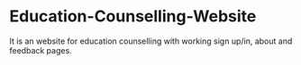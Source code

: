 # Education-Counselling-Website
It is an website for education counselling  with working sign up/in, about and feedback pages.
